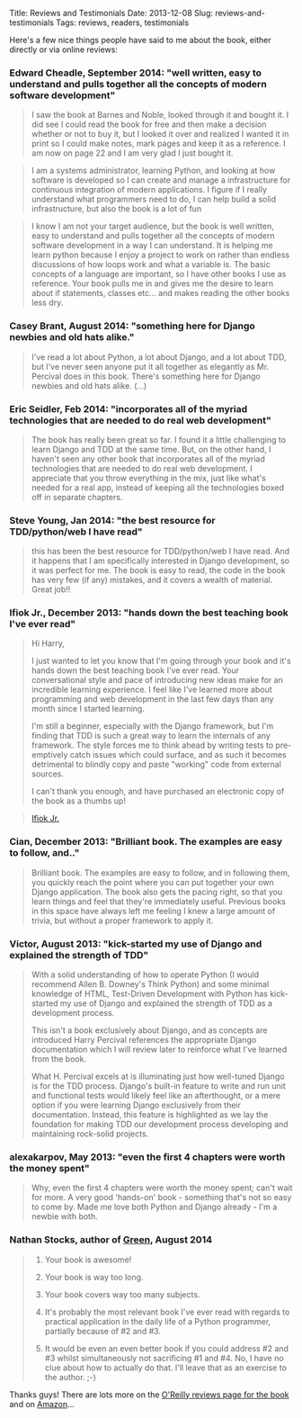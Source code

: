 Title: Reviews and Testimonials
Date: 2013-12-08
Slug: reviews-and-testimonials
Tags: reviews, readers, testimonials

Here's a few nice things people have said to me about the book, either directly or via online reviews:

### Edward Cheadle, September 2014:  "well written, easy to understand and pulls together all the concepts of modern software development"

> I saw the book at Barnes and Noble, looked through it and bought it.  I did see I could read the book for free and then make a decision whether or not to buy it,  but I looked it over and realized I wanted it in print so I could make notes, mark pages and keep it as a reference. I am now on page 22 and I am very glad I just bought it.

> I am a systems administrator, learning Python, and looking at how software is developed so I can create and manage a infrastructure for continuous integration of modern applications. I figure if I really understand what programmers need to do, I can help build a solid infrastructure, but also the book is a lot of fun

> I know I am not your target audience, but the book is well written, easy to understand and pulls together all the concepts of modern software development in a way I can understand.  It is helping me learn python because I enjoy a project to work on rather than endless discussions of how loops work and what  a variable is. The basic concepts of a language are  important, so I have other books I use as reference.  Your book pulls me in and gives me the desire to learn about if statements, classes etc... and makes reading the other books less dry.


### Casey Brant, August 2014: "something here for Django newbies and old hats alike."

> I've read a lot about Python, a lot about Django, and a lot about TDD, but I've never seen anyone put it all together as elegantly as Mr. Percival does in this book. There's something here for Django newbies and old hats alike. (...)


### Eric Seidler, Feb 2014: "incorporates all of the myriad technologies that are needed to do real web development"

> The book has really been great so far. I found it a little challenging to learn Django and TDD at the same time. But, on the other hand, I haven't seen any other book that incorporates all of the myriad technologies that are needed to do real web development. I appreciate that you throw everything in the mix, just like what's needed for a real app, instead of keeping all the technologies boxed off in separate chapters. 


### Steve Young, Jan 2014: "the best resource for TDD/python/web I have read"

> this has been the best resource for TDD/python/web I have read. And it happens that I am specifically interested in Django development, so it was perfect for me.  The book is easy to read, the code in the book has very few (if any) mistakes, and it covers a wealth of material.  Great job!!


### Ifiok Jr., December 2013: "hands down the best teaching book I've ever read"

> Hi Harry, 
> 
> I just wanted to let you know that I'm going through your book and it's hands down the best teaching book I've ever read. Your conversational style and pace of introducing new ideas make for an incredible learning experience. I feel like I've learned more about programming and web development in the last few days than any month since I started learning.  
> 
> I'm still a beginner, especially with the Django framework, but I'm finding that TDD is such a great way to learn the internals of any framework. The style forces me to think ahead by writing tests to pre-emptively catch issues which could surface, and as such it becomes detrimental to blindly copy and paste "working" code from external sources.
> 
> I can't thank you enough, and have purchased an electronic copy of the book as a thumbs up! 

> [Ifiok Jr.](https://github.com/ifiokjr)


### Cian, December 2013: "Brilliant book. The examples are easy to follow, and.."

> Brilliant book. The examples are easy to follow, and in following them, you quickly reach the point where you can put together your own Django application. The book also gets the pacing right, so that you learn things and feel that they're immediately useful. Previous books in this space have always left me feeling I knew a large amount of trivia, but without a proper framework to apply it.


### Victor, August 2013: "kick-started my use of Django and explained the strength of TDD"

> With a solid understanding of how to operate Python (I would recommend Allen B. Downey's Think Python) and some minimal knowledge of HTML, Test-Driven Development with Python has kick-started my use of Django and explained the strength of TDD as a development process.
> 
> This isn't a book exclusively about Django, and as concepts are introduced Harry Percival references the appropriate Django documentation which I will review later to reinforce what I've learned from the book.
> 
> What H. Percival excels at is illuminating just how well-tuned Django is for the TDD process. Django's built-in feature to write and run unit and functional tests would likely feel like an afterthought, or a mere option if you were learning Django exclusively from their documentation. Instead, this feature is highlighted as we lay the foundation for making TDD our development process developing and maintaining rock-solid projects.


### alexakarpov, May 2013: "even the first 4 chapters were worth the money spent"

> Why, even the first 4 chapters were worth the money spent; can't wait for more. A very good 'hands-on' book - something that's not so easy to come by. Made me love both Python and Django already - I'm a newbie with both.


### Nathan Stocks, author of [Green](https://github.com/CleanCut/green), August 2014

> 1) Your book is awesome!
> 
> 2) Your book is way too long.
> 
> 3) Your book covers way too many subjects.
> 
> 4) It's probably the most relevant book I've ever read with regards to practical application in the daily life of a Python programmer, partially because of #2 and #3.
> 
> 5) It would be even an even better book if you could address #2 and #3 whilst simultaneously not sacrificing #1 and #4.  No, I have no clue about how to actually do that.  I'll leave that as an exercise to the author.  ;-)


Thanks guys!  There are lots more on the 
[O'Reilly reviews page for the book](http://shop.oreilly.com/product/0636920029533.do#PowerReview)
and on 
[Amazon](http://www.amazon.co.uk/gp/product/1449364829/ref=as_li_tl?ie=UTF8&camp=1634&creative=6738&creativeASIN=1449364829&linkCode=as2&tag=obethetesgoa-21)...

